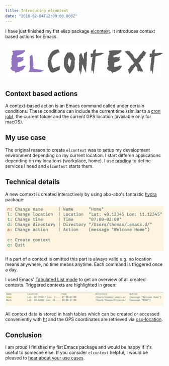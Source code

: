 ```yaml
---
title: Introducing elcontext
date: "2018-02-04T12:00:00.000Z"
---
```

I have just finished my fist elisp package [elcontext](https://github.com/rollacaster/elcontext). It introduces context based actions for Emacs.

![img](./title.png)

## Context based actions

A context-based action is an Emacs command called under certain conditions. These conditions can include the current time (similar to a [cron job](https://de.wikipedia.org/wiki/Cron)), the current folder and the current GPS location (available only for macOS).


## My use case

The original reason to create `elcontext` was to setup my development
environment depending on my current location. I start differen applications
depending on my locations (workplace, home). I use
[prodigy](https://github.com/rejeep/prodigy.el) to define services I need and
`elcontext` starts them.


## Technical details

A new context is created interactively by using abo-abo's fantastic [hydra](https://github.com/abo-abo/hydra) package:

![img](./hydra.png)

If a part of a context is omitted this part is always valid e.g. no location means anywhere, no time means anytime. Each command is triggered once a day.

I used Emacs' [Tabulated List mode](https://www.gnu.org/software/emacs/manual/html_node/elisp/Tabulated-List-Mode.html) to get an overview of all created contexts. Triggered contexts are highlighted in green:

![img](./list.png)

All context data is stored in hash tables which can be created or accessed conveniently with [ht](https://github.com/Wilfred/ht.el) and the GPS coordinates are retrieved via [osx-location](https://github.com/purcell/osx-location).


## Conclusion

I am proud I finished my fist Emacs package and would be happy if it's useful to
someone else. If you consider `elcontext` helpful, I would be pleased to [hear
about your use cases](https://github.com/rollacaster/elcontext/issues).
